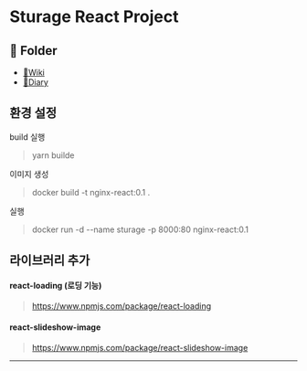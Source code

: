 # Sturage React Project

## 📁 Folder

- [📁Wiki](https://github.com/souvenir718/Sturage/blob/master/WIKI.md)
- [📁Diary](https://github.com/souvenir718/Sturage/blob/master/DIARY.md)
  

## 환경 설정

build 실행

> yarn builde

이미지 생성

> docker build -t nginx-react:0.1 .

실행

> docker run -d --name sturage -p 8000:80 nginx-react:0.1

## 라이브러리 추가

#### react-loading (로딩 기능)

> https://www.npmjs.com/package/react-loading

#### react-slideshow-image

> https://www.npmjs.com/package/react-slideshow-image

---
